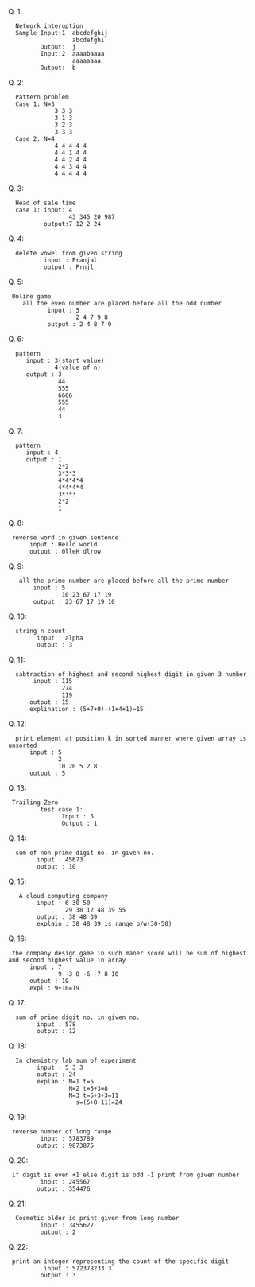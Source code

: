 Q. 1:

      Network interuption
      Sample Input:1  abcdefghij
                      abcdefghi
             Output:  j
             Input:2  aaaabaaaa
                      aaaaaaaa 
             Output:  b

Q. 2: 

      Pattern problem
      Case 1: N=3
                 3 3 3
                 3 1 3
                 3 2 3
                 3 3 3
      Case 2: N=4
                 4 4 4 4 4
                 4 4 1 4 4
                 4 4 2 4 4
                 4 4 3 4 4
                 4 4 4 4 4

Q. 3:

      Head of sale time
      case 1: input: 4
                     43 345 20 987
              output:7 12 2 24

Q. 4:

      delete vowel from given string
              input : Pranjal
              output : Prnjl

Q. 5:

     Online game
        all the even number are placed before all the odd number
               input : 5
                       2 4 7 9 8
               output : 2 4 8 7 9

Q. 6:

      pattern
         input : 3(start value)
                 4(value of n)
         output : 3
                  44
                  555
                  6666
                  555
                  44
                  3

Q. 7:

      pattern
         input : 4
         output : 1
                  2*2
                  3*3*3
                  4*4*4*4
                  4*4*4*4
                  3*3*3
                  2*2
                  1

Q. 8:

     reverse word in given sentence
          input : Hello world
          output : 0lleH dlrow

Q. 9:

       all the prime number are placed before all the prime number
           input : 5
                   10 23 67 17 19
           output : 23 67 17 19 10

Q. 10:

      string n count  
            input : alpha
            output : 3

Q. 11:

      sabtraction of highest and second highest digit in given 3 number
           input : 115
                   274
                   119
          output : 15
          explination : (5+7+9)-(1+4+1)=15 

Q. 12:

      print element at position k in sorted manner where given array is unsorted
          input : 5
                  2
                  10 20 5 2 8
          output : 5

Q. 13:

     Trailing Zero
             test case 1:
                   Input : 5
                   Output : 1


Q. 14:

      sum of non-prime digit no. in given no.
            input : 45673
            output : 10

Q. 15:

       A cloud computing company
            input : 6 30 50
                    29 38 12 48 39 55
            output : 38 48 39
            explain : 38 48 39 is range b/w(30-50)

Q. 16:

     the company design game in such maner score will be sum of highest and second highest value in array
          input : 7
                  9 -3 8 -6 -7 8 10
          output : 19
          expl : 9+10=19 

Q. 17:

      sum of prime digit no. in given no.
            input : 578
            output : 12

Q. 18:

      In chemistry lab sum of experiment
            input : 5 3 3
            output : 24
            explan : N=1 t=5
                     N=2 t=5+3=8
                     N=3 t=5+3+3=11
                       s=(5+8+11)=24

Q. 19:

     reverse number of long range
             input : 5783789
            output : 9873875

Q. 20:

     if digit is even +1 else digit is odd -1 print from given number 
             input : 245567
            output : 354476

Q. 21:

      Cosmetic older id print given from long number
             input : 3455627
             output : 2

Q. 22:

     print an integer representing the count of the specific digit
              input : 572378233 3
             output : 3